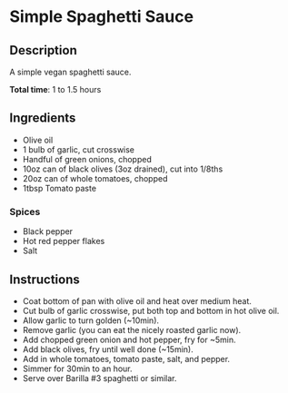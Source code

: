 # Simple Spaghetti Sauce

## Description

A simple vegan spaghetti sauce.

**Total time**: 1 to 1.5 hours

## Ingredients

* Olive oil
* 1 bulb of garlic, cut crosswise
* Handful of green onions, chopped
* 10oz can of black olives (3oz drained), cut into 1/8ths
* 20oz can of whole tomatoes, chopped
* 1tbsp Tomato paste

### Spices

* Black pepper
* Hot red pepper flakes
* Salt

## Instructions

* Coat bottom of pan with olive oil and heat over medium heat.
* Cut bulb of garlic crosswise, put both top and bottom in hot olive oil.
* Allow garlic to turn golden (~10min).
* Remove garlic (you can eat the nicely roasted garlic now).
* Add chopped green onion and hot pepper, fry for ~5min.
* Add black olives, fry until well done (~15min).
* Add in whole tomatoes, tomato paste, salt, and pepper.
* Simmer for 30min to an hour.
* Serve over Barilla #3 spaghetti or similar.

<!-- ## Notes -->

<!-- ## Changes -->

<!-- ## See also -->
